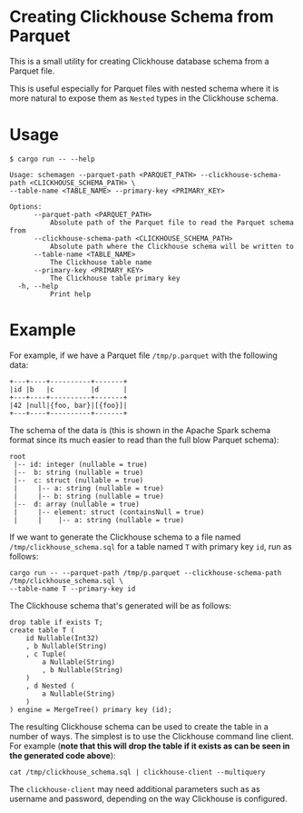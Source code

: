 # Creating Clickhouse Schema from Parquet

This is a small utility for creating Clickhouse database schema from a Parquet file. 

This is useful especially for Parquet files with nested schema where it is more natural 
to expose them as `Nested` types in the Clickhouse schema.


# Usage

```
$ cargo run -- --help

Usage: schemagen --parquet-path <PARQUET_PATH> --clickhouse-schema-path <CLICKHOUSE_SCHEMA_PATH> \
--table-name <TABLE_NAME> --primary-key <PRIMARY_KEY>

Options:
      --parquet-path <PARQUET_PATH>
          Absolute path of the Parquet file to read the Parquet schema from
      --clickhouse-schema-path <CLICKHOUSE_SCHEMA_PATH>
          Absolute path where the Clickhouse schema will be written to
      --table-name <TABLE_NAME>
          The Clickhouse table name
      --primary-key <PRIMARY_KEY>
          The Clickhouse table primary key
  -h, --help
          Print help
```

# Example

For example, if we have a Parquet file `/tmp/p.parquet` with the following data:

```
+---+----+----------+-------+
|id |b   |c         |d      |
+---+----+----------+-------+
|42 |null|{foo, bar}|[{foo}]|
+---+----+----------+-------+
```

The schema of the data is (this is shown in the Apache Spark schema format since its much easier 
to read than the full blow Parquet schema):
```
root
 |-- id: integer (nullable = true)
 |--  b: string (nullable = true)
 |--  c: struct (nullable = true)
 |     |-- a: string (nullable = true)
 |     |-- b: string (nullable = true)
 |--  d: array (nullable = true)
 |     |-- element: struct (containsNull = true)
 |     |    |-- a: string (nullable = true)
```

If we want to generate the Clickhouse schema to a file named `/tmp/clickhouse_schema.sql` for 
a table named `T` with primary key `id`, run as follows:

```
cargo run -- --parquet-path /tmp/p.parquet --clickhouse-schema-path /tmp/clickhouse_schema.sql \
--table-name T --primary-key id
```

The Clickhouse schema that's generated will be as follows:
```
drop table if exists T;
create table T (
    id Nullable(Int32)
    , b Nullable(String)
    , c Tuple(
        a Nullable(String)
        , b Nullable(String)
    )
    , d Nested (
        a Nullable(String)
    )
) engine = MergeTree() primary key (id);
```

The resulting Clickhouse schema can be used to create the table in a number of ways.  The simplest 
is to use the Clickhouse command line client.  For example (**note that this will drop the table
if it exists as can be seen in the generated code above**):

```
cat /tmp/clickhouse_schema.sql | clickhouse-client --multiquery
```

The `clickhouse-client` may need additional parameters such as as username and password, depending 
on the way Clickhouse is configured.
